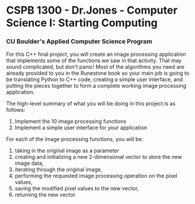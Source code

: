# CSPB 1300 - Dr.Jones - Computer Science I: Starting Computing
### CU Boulder's Applied Computer Science Program
For this C++ final project, you will create an image processing application that implements some of the functions we saw in that activity. That may sound complicated, but don't panic! Most of the algorithms you need are already provided to you in the Runestone book so your main job is going to be translating Python to C++ code, creating a simple user interface, and putting the pieces together to form a complete working image processing application.

The high-level summary of what you will be doing in this project is as follows:
1) Implement the 10 image processing functions
2) Implement a simple user interface for your application


For each of the image processing functions, you will be:
1) taking in the original image as a parameter
2) creating and initializing a new 2-dimensional vector to store the new image data,
3) iterating through the original image,
4) performing the requested image processing operation on the pixel values,
5) saving the modified pixel values to the new vector,
6) returning the new vector
